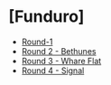 # [Funduro]
* [Round-1](./round-1)
* [Round 2 - Bethunes](./round-2)
* [Round 3 - Whare Flat](./round-3)
* [Round 4 - Signal](./round-4)
